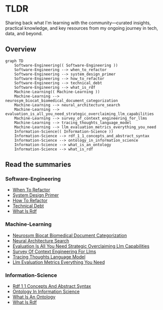 # TLDR

Sharing back what I'm learning with the community—curated insights, practical knowledge, and key resources from my ongoing journey in tech, data, and beyond.

<!-- TLDR-AUTO-START -->
## Overview
```mermaid
graph TD
    Software-Engineering(( Software-Engineering ))
    Software-Engineering --> when_to_refactor
    Software-Engineering --> system_design_primer
    Software-Engineering --> how_to_refactor
    Software-Engineering --> technical_debt
    Software-Engineering --> what_is_rdf
    Machine-Learning(( Machine-Learning ))
    Machine-Learning --> neurosym_biocat_biomedical_document_categorization
    Machine-Learning --> neural_architecture_search
    Machine-Learning --> evaluation_is_all_you_need_strategic_overclaiming_llm_capabilities
    Machine-Learning --> survey_of_context_engineering_for_llms
    Machine-Learning --> tracing_thoughts_language_model
    Machine-Learning --> llm_evaluation_metrics_everything_you_need
    Information-Science(( Information-Science ))
    Information-Science --> rdf_1_1_concepts_and_abstract_syntax
    Information-Science --> ontology_in_information_science
    Information-Science --> what_is_an_ontology
    Information-Science --> what_is_rdf
```

## Read the summaries
### Software-Engineering
- [When To Refactor](knowledge/Software-Engineering/when-to-refactor.md)
- [System Design Primer](knowledge/Software-Engineering/system-design-primer.md)
- [How To Refactor](knowledge/Software-Engineering/how-to-refactor.md)
- [Technical Debt](knowledge/Software-Engineering/technical-debt.md)
- [What Is Rdf](knowledge/Software-Engineering/what-is-rdf.md)

### Machine-Learning
- [Neurosym Biocat Biomedical Document Categorization](knowledge/Machine-Learning/neurosym-biocat-biomedical-document-categorization.md)
- [Neural Architecture Search](knowledge/Machine-Learning/neural-architecture-search.md)
- [Evaluation Is All You Need Strategic Overclaiming Llm Capabilities](knowledge/Machine-Learning/evaluation-is-all-you-need-strategic-overclaiming-llm-capabilities.md)
- [Survey Of Context Engineering For Llms](knowledge/Machine-Learning/survey-of-context-engineering-for-llms.md)
- [Tracing Thoughts Language Model](knowledge/Machine-Learning/tracing-thoughts-language-model.md)
- [Llm Evaluation Metrics Everything You Need](knowledge/Machine-Learning/llm-evaluation-metrics-everything-you-need.md)

### Information-Science
- [Rdf 1 1 Concepts And Abstract Syntax](knowledge/Information-Science/rdf-1-1-concepts-and-abstract-syntax.md)
- [Ontology In Information Science](knowledge/Information-Science/ontology-in-information-science.md)
- [What Is An Ontology](knowledge/Information-Science/what-is-an-ontology.md)
- [What Is Rdf](knowledge/Information-Science/what-is-rdf.md)

<!-- TLDR-AUTO-END -->























